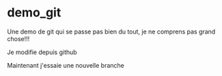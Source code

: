 # demo_git

Une demo de git qui se passe pas bien du tout, je ne comprens pas grand chose!!!

Je modifie depuis github

Maintenant j'essaie une nouvelle branche

